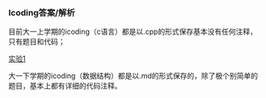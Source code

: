 ### Icoding答案/解析

目前大一上学期的icoding（c语言）都是以.cpp的形式保存基本没有任何注释，只有题目和代码；

[实验1](icoding/实验1)

大一下学期的icoding（数据结构）都是以.md的形式保存的，除了极个别简单的题目，基本上都有详细的代码注释。
